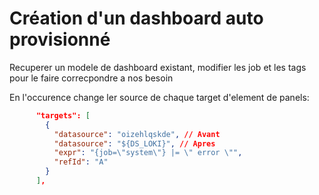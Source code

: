 # Création d'un dashboard auto provisionné

Recuperer un modele de dashboard existant, modifier les job et les tags pour le faire correcpondre a nos besoin

En l'occurence change ler source de chaque target d'element de panels:
```json
      "targets": [
        {
          "datasource": "oizehlqskde", // Avant
          "datasource": "${DS_LOKI}", // Apres
          "expr": "{job=\"system\"} |= \" error \"",
          "refId": "A"
        }
      ],
```